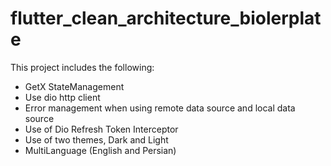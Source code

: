 # flutter_clean_architecture_biolerplate

This project includes the following:
- GetX StateManagement
- Use dio http client
- Error management when using remote data source and local data source
- Use of Dio Refresh Token Interceptor
- Use of two themes, Dark and Light
- MultiLanguage (English and Persian)
